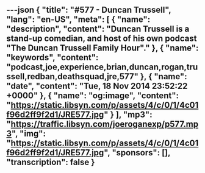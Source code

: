 ---json
{
  "title": "#577 - Duncan Trussell",
  "lang": "en-US",
  "meta": [
    {
      "name": "description",
      "content": "Duncan Trussell is a stand-up comedian, and host of his own podcast \"The Duncan Trussell Family Hour\"."
    },
    {
      "name": "keywords",
      "content": "podcast,joe,experience,brian,duncan,rogan,trussell,redban,deathsquad,jre,577"
    },
    {
      "name": "date",
      "content": "Tue, 18 Nov 2014 23:52:22 +0000"
    },
    {
      "name": "og:image",
      "content": "https://static.libsyn.com/p/assets/4/c/0/1/4c01f96d2ff9f2d1/JRE577.jpg"
    }
  ],
  "mp3": "https://traffic.libsyn.com/joeroganexp/p577.mp3",
  "img": "https://static.libsyn.com/p/assets/4/c/0/1/4c01f96d2ff9f2d1/JRE577.jpg",
  "sponsors": [],
  "transcription": false
}
---
<episode-header />

<timemark seconds="0" />

<transcribe-call-to-action />

<episode-footer />